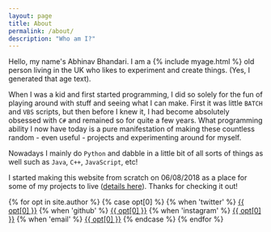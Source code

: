 ```yaml
---
layout: page
title: About
permalink: /about/
description: "Who am I?"
---
```


<script>
{% for cat in site.category %}
    {{ cat.title }}
{% endfor %}
</script>

Hello, my name's Abhinav Bhandari. I am a {% include myage.html %} old person living in the UK who likes to experiment and create things. (Yes, I generated that age text).

When I was a kid and first started programming, I did so solely for the fun of playing around with stuff and seeing what I can make. First it was little `BATCH` and `VBS` scripts, but then before I knew it, I had become absolutely obsessed with `C#` and remained so for quite a few years. What programming ability I now have today is a pure manifestation of making these countless random - even useful - projects and experimenting around for myself.

Nowadays I mainly do `Python` and dabble in a little bit of all sorts of things as well such as `Java`, `C++`, `JavaScript`, etc!

I started making this website from scratch on 06/08/2018 as a place for some of my projects to live ([details here](/web/this-website/)). Thanks for checking it out!

<div class="nav-bar">
	{% for opt in site.author %}
	{% case opt[0] %}
		{% when 'twitter' %}
		<a class="opt" href="https://twitter.com/{{ opt[1] }}">{{ opt[0] }}</a>
		{% when 'github' %}
		<a class="opt" href="https://github.com/{{ opt[1] }}">{{ opt[0] }}</a>
		{% when 'instagram' %}
		<a class="opt" href="https://instagram.com/{{ opt[1] }}">{{ opt[0] }}</a>
		{% when 'email' %}
		<a class="opt" href="mailto:{{ opt[1] }}">{{ opt[0] }}</a>
	{% endcase %}
	{% endfor %}
</div>

